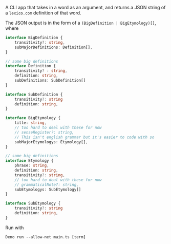 A CLI app that takes in a word as an argument, and returns a JSON string of a `lexico.com` definition of that word.

The JSON output is in the form of a `(BigDefinition | BigEtymology)[]`, where 

```typescript
interface BigDefinition {
    transitivity?: string,
    subMajorDefinitions: Definition[],
}

// some big definitions
interface Definition {
    transitivity? : string,
    definition: string,
    subDefinitions: SubDefinition[]
}

interface SubDefinition {
    transitivity?: string
    definition: string,
}

interface BigEtymology {
    title: string,
    // too hard to deal with these for now
    // senseRegister?: string,
    // This isn't english grammar but it's easier to code with so
    subMajorEtymologys: Etymology[],
}

// some big definitions
interface Etymology {
    phrase: string,
    definition: string,
    transitivity?: string,
    // too hard to deal with these for now
    // grammaticalNote?: string,
    subEtymologys: SubEtymology[]
}

interface SubEtymology {
    transitivity?: string
    definition: string,
}
```


Run with 

```
Deno run --allow-net main.ts [term]
```
